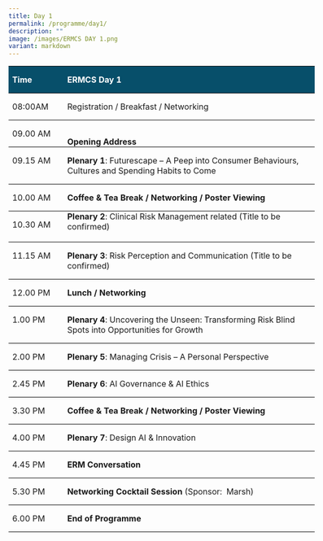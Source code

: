 ```yaml
---
title: Day 1
permalink: /programme/day1/
description: ""
image: /images/ERMCS DAY 1.png
variant: markdown
---
```

<table style="width:451.8pt;border-collapse:collapse;border:none;mso-border-top-alt:
 solid windowtext .5pt;mso-border-bottom-alt:solid windowtext .5pt;mso-yfti-tbllook:
 1184;mso-padding-alt:0cm 0cm 0cm 0cm;mso-border-insideh:.5pt solid windowtext" width="602" cellpadding="0" cellspacing="0" border="1" class="MsoNormalTable"><tbody><tr style="mso-yfti-irow:0;mso-yfti-firstrow:yes;height:.3pt"><td style="width:70.4pt;border-top:solid windowtext 1.0pt;
  border-left:none;border-bottom:solid windowtext 1.0pt;border-right:none;
  mso-border-top-alt:solid windowtext .5pt;mso-border-bottom-alt:solid windowtext .5pt;
  background:#074F6A;mso-background-themecolor:accent4;mso-background-themeshade:
  128;padding:0cm 5.4pt 0cm 5.4pt;height:.3pt" valign="bottom" width="94"><p class="MsoNormal"><b><span style="color:white;mso-themecolor:background1">Time</span></b></p></td><td style="width:381.4pt;border-top:solid windowtext 1.0pt;
  border-left:none;border-bottom:solid windowtext 1.0pt;border-right:none;
  mso-border-top-alt:solid windowtext .5pt;mso-border-bottom-alt:solid windowtext .5pt;
  background:#074F6A;mso-background-themecolor:accent4;mso-background-themeshade:
  128;padding:0cm 5.4pt 0cm 5.4pt;height:.3pt" valign="bottom" width="509"><p class="MsoNormal"><b><span style="color:white;mso-themecolor:background1">ERMCS Day 1</span></b></p></td></tr><tr style="mso-yfti-irow:1;height:.65pt"><td style="width:70.4pt;border:none;border-bottom:
  solid windowtext 1.0pt;mso-border-top-alt:solid windowtext .5pt;mso-border-top-alt:
  solid windowtext .5pt;mso-border-bottom-alt:solid windowtext .5pt;padding:
  0cm 5.4pt 0cm 5.4pt;height:.65pt" valign="top" nowrap="" width="94"><p class="MsoNormal">08:00AM</p></td><td style="width:381.4pt;border:none;border-bottom:
  solid windowtext 1.0pt;mso-border-top-alt:solid windowtext .5pt;mso-border-top-alt:
  solid windowtext .5pt;mso-border-bottom-alt:solid windowtext .5pt;padding:
  0cm 5.4pt 0cm 5.4pt;height:.65pt" valign="bottom" width="509"><p class="MsoNormal">Registration / Breakfast / Networking</p></td></tr><tr style="mso-yfti-irow:2;height:.95pt"><td style="width:70.4pt;border:none;border-bottom:
  solid windowtext 1.0pt;mso-border-top-alt:solid windowtext .5pt;mso-border-top-alt:
  solid windowtext .5pt;mso-border-bottom-alt:solid windowtext .5pt;padding:
  0cm 5.4pt 0cm 5.4pt;height:.95pt" valign="top" nowrap="" width="94"><p class="MsoNormal">09.00 AM</p></td><td style="width:381.4pt;border:none;border-bottom:
  solid windowtext 1.0pt;mso-border-top-alt:solid windowtext .5pt;mso-border-top-alt:
  solid windowtext .5pt;mso-border-bottom-alt:solid windowtext .5pt;padding:
  0cm 5.4pt 0cm 5.4pt;height:.95pt" valign="bottom" width="509"><p style="margin-bottom:0cm" class="MsoNormal"><b>Opening Address</b><br><i style="mso-bidi-font-style:normal"><span style="mso-ascii-font-family:
  Aptos;mso-hansi-font-family:Aptos"></span></i></p></td></tr><tr style="mso-yfti-irow:3;height:1.3pt"><td style="width:70.4pt;border:none;border-bottom:
  solid windowtext 1.0pt;mso-border-top-alt:solid windowtext .5pt;mso-border-top-alt:
  solid windowtext .5pt;mso-border-bottom-alt:solid windowtext .5pt;padding:
  0cm 5.4pt 0cm 5.4pt;height:1.3pt" valign="top" nowrap="" width="94"><p class="MsoNormal">09.15 AM</p></td><td style="width:381.4pt;border:none;border-bottom:
  solid windowtext 1.0pt;mso-border-top-alt:solid windowtext .5pt;mso-border-top-alt:
  solid windowtext .5pt;mso-border-bottom-alt:solid windowtext .5pt;padding:
  0cm 5.4pt 0cm 5.4pt;height:1.3pt" valign="bottom" width="509"><p class="MsoNormal"><b>Plenary 1</b>: Futurescape – A Peep into Consumer Behaviours, Cultures and Spending Habits to Come</p></td></tr><tr style="mso-yfti-irow:4;height:.65pt"><td style="width:70.4pt;border:none;border-bottom:
  solid windowtext 1.0pt;mso-border-top-alt:solid windowtext .5pt;mso-border-top-alt:
  solid windowtext .5pt;mso-border-bottom-alt:solid windowtext .5pt;padding:
  0cm 5.4pt 0cm 5.4pt;height:.65pt" valign="top" nowrap="" width="94"><p class="MsoNormal">10.00 AM</p></td><td style="width:381.4pt;border:none;border-bottom:
  solid windowtext 1.0pt;mso-border-top-alt:solid windowtext .5pt;mso-border-top-alt:
  solid windowtext .5pt;mso-border-bottom-alt:solid windowtext .5pt;padding:
  0cm 5.4pt 0cm 5.4pt;height:.65pt" valign="bottom" width="509"><p class="MsoNormal"><b>Coffee &amp; Tea Break / Networking / </b><b><span style="mso-ascii-font-family:Aptos;mso-hansi-font-family:Aptos;mso-bidi-font-family:
  Arial">Poster Viewing</span></b></p></td></tr><tr style="mso-yfti-irow:5;height:1.65pt"><td style="width:70.4pt;border:none;border-bottom:
  solid windowtext 1.0pt;mso-border-top-alt:solid windowtext .5pt;mso-border-top-alt:
  solid windowtext .5pt;mso-border-bottom-alt:solid windowtext .5pt;padding:
  0cm 5.4pt 0cm 5.4pt;height:1.65pt" valign="top" nowrap="" width="94"><p class="MsoNormal">10.30 AM</p></td><td style="width:381.4pt;border:none;border-bottom:
  solid windowtext 1.0pt;mso-border-top-alt:solid windowtext .5pt;mso-border-top-alt:
  solid windowtext .5pt;mso-border-bottom-alt:solid windowtext .5pt;padding:
  0cm 5.4pt 0cm 5.4pt;height:1.65pt" valign="bottom" width="509"><p style="margin:0cm;mso-add-space:auto;line-height:
  normal;mso-layout-grid-align:none;text-autospace:none" class="MsoListParagraph"><b>Plenary 2</b>: Clinical Risk Management related (Title to be confirmed)<br style="mso-special-character:
  line-break"><br style="mso-special-character:line-break"><b><i><span style="mso-ascii-font-family:Aptos;mso-hansi-font-family:
  Aptos;mso-bidi-font-family:Arial;color:#2F5496"></span></i></b></p></td></tr><tr style="mso-yfti-irow:6;height:1.3pt"><td style="width:70.4pt;border:none;border-bottom:
  solid windowtext 1.0pt;mso-border-top-alt:solid windowtext .5pt;mso-border-top-alt:
  solid windowtext .5pt;mso-border-bottom-alt:solid windowtext .5pt;padding:
  0cm 5.4pt 0cm 5.4pt;height:1.3pt" valign="top" nowrap="" width="94"><p class="MsoNormal">11.15 AM</p></td><td style="width:381.4pt;border:none;border-bottom:
  solid windowtext 1.0pt;mso-border-top-alt:solid windowtext .5pt;mso-border-top-alt:
  solid windowtext .5pt;mso-border-bottom-alt:solid windowtext .5pt;padding:
  0cm 5.4pt 0cm 5.4pt;height:1.3pt" valign="bottom" width="509"><p class="MsoNormal"><b>Plenary 3</b>: Risk Perception and Communication (Title to be confirmed)</p></td></tr><tr style="mso-yfti-irow:7;height:.3pt"><td style="width:70.4pt;border:none;border-bottom:
  solid windowtext 1.0pt;mso-border-top-alt:solid windowtext .5pt;mso-border-top-alt:
  solid windowtext .5pt;mso-border-bottom-alt:solid windowtext .5pt;padding:
  0cm 5.4pt 0cm 5.4pt;height:.3pt" valign="top" nowrap="" width="94"><p class="MsoNormal">12.00 PM</p></td><td style="width:381.4pt;border:none;border-bottom:
  solid windowtext 1.0pt;mso-border-top-alt:solid windowtext .5pt;mso-border-top-alt:
  solid windowtext .5pt;mso-border-bottom-alt:solid windowtext .5pt;padding:
  0cm 5.4pt 0cm 5.4pt;height:.3pt" valign="bottom" width="509"><p class="MsoNormal"><b>Lunch / Networking</b></p></td></tr><tr style="mso-yfti-irow:8;height:1.65pt"><td style="width:70.4pt;border:none;border-bottom:
  solid windowtext 1.0pt;mso-border-top-alt:solid windowtext .5pt;mso-border-top-alt:
  solid windowtext .5pt;mso-border-bottom-alt:solid windowtext .5pt;padding:
  0cm 5.4pt 0cm 5.4pt;height:1.65pt" valign="top" nowrap="" width="94"><p class="MsoNormal">1.00 PM</p></td><td style="width:381.4pt;border:none;border-bottom:
  solid windowtext 1.0pt;mso-border-top-alt:solid windowtext .5pt;mso-border-top-alt:
  solid windowtext .5pt;mso-border-bottom-alt:solid windowtext .5pt;padding:
  0cm 5.4pt 0cm 5.4pt;height:1.65pt" valign="bottom" width="509"><p class="MsoNormal"><b>Plenary 4</b>: Uncovering the Unseen: Transforming Risk Blind Spots into Opportunities for Growth</p></td></tr><tr style="mso-yfti-irow:9;height:.95pt"><td style="width:70.4pt;border:none;border-bottom:
  solid windowtext 1.0pt;mso-border-top-alt:solid windowtext .5pt;mso-border-top-alt:
  solid windowtext .5pt;mso-border-bottom-alt:solid windowtext .5pt;padding:
  0cm 5.4pt 0cm 5.4pt;height:.95pt" valign="top" nowrap="" width="94"><p class="MsoNormal">2.00 PM</p></td><td style="width:381.4pt;border:none;border-bottom:
  solid windowtext 1.0pt;mso-border-top-alt:solid windowtext .5pt;mso-border-top-alt:
  solid windowtext .5pt;mso-border-bottom-alt:solid windowtext .5pt;padding:
  0cm 5.4pt 0cm 5.4pt;height:.95pt" valign="bottom" width="509"><p class="MsoNormal"><b>Plenary 5</b>: Managing Crisis – A Personal Perspective</p></td></tr><tr style="mso-yfti-irow:10;height:1.0pt"><td style="width:70.4pt;border:none;border-bottom:
  solid windowtext 1.0pt;mso-border-top-alt:solid windowtext .5pt;mso-border-top-alt:
  solid windowtext .5pt;mso-border-bottom-alt:solid windowtext .5pt;padding:
  0cm 5.4pt 0cm 5.4pt;height:1.0pt" valign="top" nowrap="" width="94"><p class="MsoNormal">2.45 PM</p></td><td style="width:381.4pt;border:none;border-bottom:
  solid windowtext 1.0pt;mso-border-top-alt:solid windowtext .5pt;mso-border-top-alt:
  solid windowtext .5pt;mso-border-bottom-alt:solid windowtext .5pt;padding:
  0cm 5.4pt 0cm 5.4pt;height:1.0pt" valign="bottom" width="509"><p class="MsoNormal"><b>Plenary 6</b>: AI Governance &amp; AI Ethics</p></td></tr><tr style="mso-yfti-irow:11;height:.65pt"><td style="width:70.4pt;border:none;border-bottom:
  solid windowtext 1.0pt;mso-border-top-alt:solid windowtext .5pt;mso-border-top-alt:
  solid windowtext .5pt;mso-border-bottom-alt:solid windowtext .5pt;padding:
  0cm 5.4pt 0cm 5.4pt;height:.65pt" valign="top" nowrap="" width="94"><p class="MsoNormal">3.30 PM</p></td><td style="width:381.4pt;border:none;border-bottom:
  solid windowtext 1.0pt;mso-border-top-alt:solid windowtext .5pt;mso-border-top-alt:
  solid windowtext .5pt;mso-border-bottom-alt:solid windowtext .5pt;padding:
  0cm 5.4pt 0cm 5.4pt;height:.65pt" valign="bottom" width="509"><p class="MsoNormal"><b><span style="mso-ascii-font-family:Aptos;mso-hansi-font-family:
  Aptos">Coffee &amp; Tea Break / Networking / </span></b><b><span style="mso-ascii-font-family:Aptos;mso-hansi-font-family:Aptos;mso-bidi-font-family:
  Arial">Poster Viewing</span></b><b><span style="mso-ascii-font-family:Aptos;
  mso-hansi-font-family:Aptos"></span></b></p></td></tr><tr style="mso-yfti-irow:12;height:1.3pt"><td style="width:70.4pt;border:none;border-bottom:
  solid windowtext 1.0pt;mso-border-top-alt:solid windowtext .5pt;mso-border-top-alt:
  solid windowtext .5pt;mso-border-bottom-alt:solid windowtext .5pt;padding:
  0cm 5.4pt 0cm 5.4pt;height:1.3pt" valign="top" nowrap="" width="94"><p class="MsoNormal">4.00 PM</p></td><td style="width:381.4pt;border:none;border-bottom:
  solid windowtext 1.0pt;mso-border-top-alt:solid windowtext .5pt;mso-border-top-alt:
  solid windowtext .5pt;mso-border-bottom-alt:solid windowtext .5pt;padding:
  0cm 5.4pt 0cm 5.4pt;height:1.3pt" valign="bottom" width="509"><p class="MsoNormal"><b><span style="mso-ascii-font-family:Aptos;mso-hansi-font-family:
  Aptos">Plenary 7</span></b><span style="mso-ascii-font-family:Aptos;
  mso-hansi-font-family:Aptos">: Design AI &amp; Innovation</span></p></td></tr><tr style="mso-yfti-irow:13;height:1.3pt"><td style="width:70.4pt;border:none;border-bottom:
  solid windowtext 1.0pt;mso-border-top-alt:solid windowtext .5pt;mso-border-top-alt:
  solid windowtext .5pt;mso-border-bottom-alt:solid windowtext .5pt;padding:
  0cm 5.4pt 0cm 5.4pt;height:1.3pt" valign="top" nowrap="" width="94"><p class="MsoNormal">4.45 PM</p></td><td style="width:381.4pt;border:none;border-bottom:
  solid windowtext 1.0pt;mso-border-top-alt:solid windowtext .5pt;mso-border-top-alt:
  solid windowtext .5pt;mso-border-bottom-alt:solid windowtext .5pt;padding:
  0cm 5.4pt 0cm 5.4pt;height:1.3pt" valign="bottom" width="509"><p class="MsoNormal"><b><span style="mso-ascii-font-family:Aptos;mso-hansi-font-family:
  Aptos">ERM Conversation</span></b></p><p style="margin-top:0cm;margin-right:0cm;margin-bottom:
  0cm;margin-left:11.7pt;mso-add-space:auto;text-indent:-11.7pt;line-height:
  normal;mso-list:l0 level1 lfo1;mso-layout-grid-align:none;text-autospace:
  none" class="MsoListParagraph"><span style="mso-ascii-font-family:Aptos;  mso-fareast-font-family:Aptos;mso-hansi-font-family:Aptos;mso-bidi-font-family:
  Aptos"><span style="mso-list:Ignore"></span></span></p></td></tr><tr style="mso-yfti-irow:14;height:.3pt"><td style="width:70.4pt;border:none;border-bottom:
  solid windowtext 1.0pt;mso-border-top-alt:solid windowtext .5pt;mso-border-top-alt:
  solid windowtext .5pt;mso-border-bottom-alt:solid windowtext .5pt;padding:
  0cm 5.4pt 0cm 5.4pt;height:.3pt" valign="top" nowrap="" width="94"><p class="MsoNormal">5.30 PM</p></td><td style="width:381.4pt;border:none;border-bottom:
  solid windowtext 1.0pt;mso-border-top-alt:solid windowtext .5pt;mso-border-top-alt:
  solid windowtext .5pt;mso-border-bottom-alt:solid windowtext .5pt;padding:
  0cm 5.4pt 0cm 5.4pt;height:.3pt" valign="bottom" width="509"><p class="MsoNormal"><b><span style="mso-ascii-font-family:Aptos;mso-hansi-font-family:
  Aptos">Networking Cocktail Session </span></b><span style="mso-ascii-font-family:
  Aptos;mso-hansi-font-family:Aptos">(Sponsor:<span style="mso-spacerun:yes">&nbsp; </span>Marsh)</span></p></td></tr><tr style="mso-yfti-irow:15;mso-yfti-lastrow:yes;height:.3pt"><td style="width:70.4pt;border:none;border-bottom:
  solid windowtext 1.0pt;mso-border-top-alt:solid windowtext .5pt;mso-border-top-alt:
  solid windowtext .5pt;mso-border-bottom-alt:solid windowtext .5pt;padding:
  0cm 5.4pt 0cm 5.4pt;height:.3pt" valign="top" nowrap="" width="94"><p class="MsoNormal">6.00 PM</p></td><td style="width:381.4pt;border:none;border-bottom:
  solid windowtext 1.0pt;mso-border-top-alt:solid windowtext .5pt;mso-border-top-alt:
  solid windowtext .5pt;mso-border-bottom-alt:solid windowtext .5pt;padding:
  0cm 5.4pt 0cm 5.4pt;height:.3pt" valign="bottom" width="509"><p class="MsoNormal"><b><span style="mso-ascii-font-family:Aptos;mso-hansi-font-family:
  Aptos">End of Programme</span></b></p></td></tr></tbody></table>